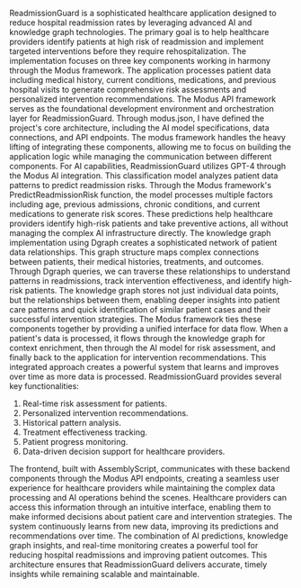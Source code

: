 ReadmissionGuard is a sophisticated healthcare application designed to reduce hospital readmission rates by leveraging advanced AI and knowledge graph technologies. The primary goal is to help healthcare providers identify patients at high risk of readmission and implement targeted interventions before they require rehospitalization. The implementation focuses on three key components working in harmony through the Modus framework. The application processes patient data including medical history, current conditions, medications, and previous hospital visits to generate comprehensive risk assessments and personalized intervention recommendations. The Modus API framework serves as the foundational development environment and orchestration layer for ReadmissionGuard. Through modus.json, I have defined the project's core architecture, including the AI model specifications, data connections, and API endpoints. The modus framework handles the heavy lifting of integrating these components, allowing me to focus on building the application logic while managing the communication between different components. For AI capabilities, ReadmissionGuard utilizes GPT-4 through the Modus AI integration. This classification model analyzes patient data patterns to predict readmission risks. Through the Modus framework's PredictReadmissionRisk function, the model processes multiple factors including age, previous admissions, chronic conditions, and current medications to generate risk scores. These predictions help healthcare providers identify high-risk patients and take preventive actions, all without managing the complex AI infrastructure directly. The knowledge graph implementation using Dgraph creates a sophisticated network of patient data relationships. This graph structure maps complex connections between patients, their medical histories, treatments, and outcomes. Through Dgraph queries, we can traverse these relationships to understand patterns in readmissions, track intervention effectiveness, and identify high-risk patients. The knowledge graph stores not just individual data points, but the relationships between them, enabling deeper insights into patient care patterns and quick identification of similar patient cases and their successful intervention strategies. The Modus framework ties these components together by providing a unified interface for data flow. When a patient's data is processed, it flows through the knowledge graph for context enrichment, then through the AI model for risk assessment, and finally back to the application for intervention recommendations. This integrated approach creates a powerful system that learns and improves over time as more data is processed. ReadmissionGuard provides several key functionalities:

1. Real-time risk assessment for patients.
2. Personalized intervention recommendations.
3. Historical pattern analysis.
4. Treatment effectiveness tracking.
5. Patient progress monitoring.
6. Data-driven decision support for healthcare providers.

The frontend, built with AssemblyScript, communicates with these backend components through the Modus API endpoints, creating a seamless user experience for healthcare providers while maintaining the complex data processing and AI operations behind the scenes. Healthcare providers can access this information through an intuitive interface, enabling them to make informed decisions about patient care and intervention strategies. The system continuously learns from new data, improving its predictions and recommendations over time. The combination of AI predictions, knowledge graph insights, and real-time monitoring creates a powerful tool for reducing hospital readmissions and improving patient outcomes. This architecture ensures that ReadmissionGuard delivers accurate, timely insights while remaining scalable and maintainable.
